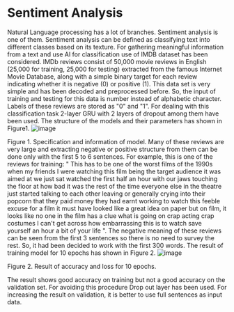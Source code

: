 # Sentiment Analysis
Natural Language processing has a lot of branches. Sentiment analysis is one of them. Sentiment analysis can be defined as classifying text into different classes based on its texture. For gathering meaningful information from a text and use AI for classification use of IMDB dataset has been considered. IMDb reviews consist of 50,000 movie reviews in English (25,000 for training, 25,000 for testing) extracted from the famous Internet Movie Database, along with a simple binary target for each review indicating whether it is negative (0) or positive (1). This data set is very simple and has been decoded and preprocessed before. So, the input of training and testing for this data is number instead of alphabetic character. Labels of these reviews are stored as "0" and "1".  For dealing with this classification task 2-layer GRU with 2 layers of dropout among them have been used. The structure of the models and their parameters has shown in Figure1.
![image](https://user-images.githubusercontent.com/85686755/136421536-daf21f10-4a1f-406c-bc45-366a03e16df9.png)

 
Figure 1. Specification and information of model.
Many of these reviews are very large and extracting negative or positive structure from them can be done only with the first 5 to 6 sentences. For example, this is one of the reviews for training: " This has to be one of the worst films of the 1990s when my friends I were watching this film being the target audience it was aimed at we just sat watched the first half an hour with our jaws touching the floor at how bad it was the rest of the time everyone else in the theatre just started talking to each other leaving or generally crying into their popcorn that they paid money they had earnt working to watch this feeble excuse for a film it must have looked like a great idea on paper but on film, it looks like no one in the film has a clue what is going on crap acting crap costumes I can't get across how embarrassing this is to watch save yourself an hour a bit of your life ". The negative meaning of these reviews can be seen from the first 3 sentences so there is no need to survey the rest. So, it had been decided to work with the first 300 words. 
The result of training model for 10 epochs has shown in Figure 2.
![image](https://user-images.githubusercontent.com/85686755/136421575-a3dfa5d5-54ac-4bf7-85e0-05850c563bf1.png)

Figure 2. Result of accuracy and loss for 10 epochs.

The result shows good accuracy on training but not a good accuracy on the validation set. For avoiding this procedure Drop out layer has been used. For increasing the result on validation, it is better to use full sentences as input data.

